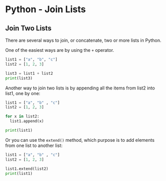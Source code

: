 # Python - Join Lists

## Join Two Lists
There are several ways to join, or concatenate, two or more lists in Python.

One of the easiest ways are by using the ```+``` operator.

```python
list1 = ["a", "b", "c"]
list2 = [1, 2, 3]

list3 = list1 + list2
print(list3)
```

Another way to join two lists is by appending all the items from list2 into list1, one by one:

```python
list1 = ["a", "b" , "c"]
list2 = [1, 2, 3]

for x in list2:
  list1.append(x)

print(list1)
```

Or you can use the ```extend()``` method, which purpose is to add elements from one list to another list:

```python
list1 = ["a", "b" , "c"]
list2 = [1, 2, 3]

list1.extend(list2)
print(list1)
```
